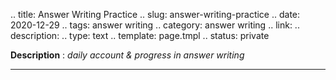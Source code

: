 .. title: Answer Writing Practice
.. slug: answer-writing-practice
.. date: 2020-12-29
.. tags: answer writing
.. category: answer writing
.. link: 
.. description: 
.. type: text
.. template: page.tmpl
.. status: private

**Description** : *daily account & progress in answer writing*
<!-- TEASER_END -->

---